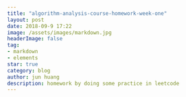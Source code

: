 ```yaml
---
title: "algorithm-analysis-course-homework-week-one"
layout: post
date: 2018-09-9 17:22
image: /assets/images/markdown.jpg
headerImage: false
tag:
- markdown
- elements
star: true
category: blog
author: jun huang
description: homework by doing some practice in leetcode
---
```


